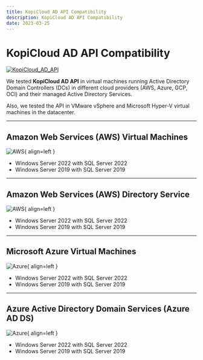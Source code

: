 ```yaml
---
title: KopiCloud AD API Compatibility
description: KopiCloud AD API Compatibility
date: 2023-03-25
---
```


# KopiCloud AD API Compatibility

[![KopiCloud_AD_API](https://img.shields.io/badge/kopiCloud_ad-v1.0+-blueviolet.svg)](https://www.kopicloud-ad-api.com)

We tested **KopiCloud AD API** in virtual machines running Active Directory Domain Controllers (DCs) in different cloud providers (AWS, Azure, GCP, OCI) and their managed Active Directory Services.

Also, we tested the API in VMware vSphere and Microsoft Hyper-V virtual machines in the datacenter.

----

## Amazon Web Services (AWS) Virtual Machines


![AWS](https://help.kopicloud-ad-api.com/assets/docs/platform-aws-vm.png){ align=left }

- Windows Server 2022 with SQL Server 2022
- Windows Server 2019 with SQL Server 2019

----

## Amazon Web Services (AWS) Directory Service

![AWS](https://help.kopicloud-ad-api.com/assets/docs/platform-aws-directory-service.png){ align=left }

- Windows Server 2022 with SQL Server 2022
- Windows Server 2019 with SQL Server 2019

----

## Microsoft Azure Virtual Machines

![Azure](https://help.kopicloud-ad-api.com/assets/docs/platform-azure-vm.png){ align=left }

- Windows Server 2022 with SQL Server 2022
- Windows Server 2019 with SQL Server 2019

----

## Azure Active Directory Domain Services (Azure AD DS)

![Azure](https://help.kopicloud-ad-api.com/assets/docs/platform-azure-active-directory-domain-services.png){ align=left }

- Windows Server 2022 with SQL Server 2022
- Windows Server 2019 with SQL Server 2019
